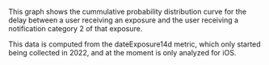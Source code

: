 This graph shows the cummulative probability distribution curve for the delay between a user receiving an exposure and the user receiving a notification category 2 of that exposure. 

This data is computed from the dateExposure14d metric, which only started being collected in 2022, and at the moment is only analyzed for iOS.

